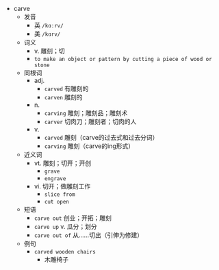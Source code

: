 - carve
  - 发音
    - 英 `/kɑːrv/`
    - 美 `/kɑrv/`
  - 词义
    - v. 雕刻；切
    - `to make an object or pattern by cutting a piece of wood or stone`
  - 同根词
    - adj.
      - `carved` 有雕刻的
      - `carven` 雕刻的
    - n.
      - `carving` 雕刻；雕刻品；雕刻术
      - `carver` 切肉刀；雕刻者；切肉的人
    - v.
      - `carved` 雕刻（carve的过去式和过去分词）
      - `carving` 雕刻（carve的ing形式）
  - 近义词
    - vt. 雕刻；切开；开创
      - `grave`
      - `engrave`
    - vi. 切开；做雕刻工作
      - `slice from`
      - `cut open`
  - 短语
    - `carve out` 创业；开拓；雕刻 
    - `carve up` v. 瓜分；划分 
    - `carve out of` 从……切出（引伸为修建） 
  - 例句
    - `carved wooden chairs`
      - 木雕椅子

